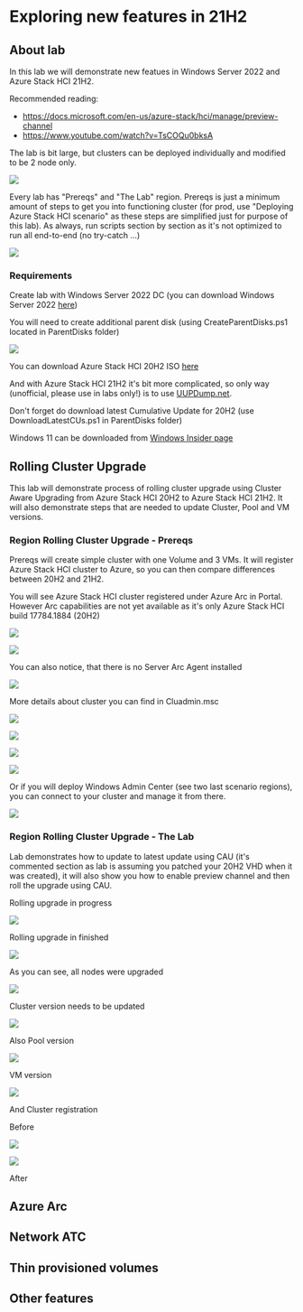 # Exploring new features in 21H2

## About lab

In this lab we will demonstrate new featues in Windows Server 2022 and Azure Stack HCI 21H2. 

Recommended reading:

* https://docs.microsoft.com/en-us/azure-stack/hci/manage/preview-channel
* https://www.youtube.com/watch?v=TsCOQu0bksA

The lab is bit large, but clusters can be deployed individually and modified to be 2 node only.

![](/Scenarios/Exploring%20new%20features%20in%2021H2/Screenshots/HVManager01.png)

Every lab has "Prereqs" and "The Lab" region. Prereqs is just a minimum amount of steps to get you into functioning cluster (for prod, use "Deploying Azure Stack HCI scenario" as these steps are simplified just for purpose of this lab). As always, run scripts section by section as it's not optimized to run all end-to-end (no try-catch ...)

![](/Scenarios/Exploring%20new%20features%20in%2021H2/Screenshots/ISE01.png)

### Requirements

Create lab with Windows Server 2022 DC (you can download Windows Server 2022 [here](https://www.microsoft.com/en-us/evalcenter/evaluate-windows-server-2022))

You will need to create additional parent disk (using CreateParentDisks.ps1 located in ParentDisks folder)

![](/Scenarios/Exploring%20new%20features%20in%2021H2/Screenshots/Explorer01.png)

You can download Azure Stack HCI 20H2 ISO [here](https://software-download.microsoft.com/download/pr/AzureStackHCI_17784.1408_EN-US.iso)

And with Azure Stack HCI 21H2 it's bit more complicated, so only way (unofficial, please use in labs only!) is to use [UUPDump.net](https://uupdump.net/known.php?q=Azure+Stack+HCI).

Don't forget do download latest Cumulative Update for 20H2 (use DownloadLatestCUs.ps1 in ParentDisks folder)

Windows 11 can be downloaded from [Windows Insider page](https://www.microsoft.com/en-us/software-download/windowsinsiderpreviewiso)

## Rolling Cluster Upgrade

This lab will demonstrate process of rolling cluster upgrade using Cluster Aware Upgrading from Azure Stack HCI 20H2 to Azure Stack HCI 21H2. It will also demonstrate steps that are needed to update Cluster, Pool and VM versions.

### Region Rolling Cluster Upgrade - Prereqs

Prereqs will create simple cluster with one Volume and 3 VMs. It will register Azure Stack HCI cluster to Azure, so you can then compare differences between 20H2 and 21H2.

You will see Azure Stack HCI cluster registered under Azure Arc in Portal. However Arc capabilities are not yet available as it's only Azure Stack HCI build 17784.1884 (20H2)

![](/Scenarios/Exploring%20new%20features%20in%2021H2/Screenshots/Roll_Portal01.png)

![](/Scenarios/Exploring%20new%20features%20in%2021H2/Screenshots/Roll_Portal02.png)

You can also notice, that there is no Server Arc Agent installed

![](/Scenarios/Exploring%20new%20features%20in%2021H2/Screenshots/Roll_Portal01.png)

More details about cluster you can find in Cluadmin.msc

![](/Scenarios/Exploring%20new%20features%20in%2021H2/Screenshots/Roll_Cluadmin01.png)

![](/Scenarios/Exploring%20new%20features%20in%2021H2/Screenshots/Roll_Cluadmin02.png)

![](/Scenarios/Exploring%20new%20features%20in%2021H2/Screenshots/Roll_Cluadmin03.png)

![](/Scenarios/Exploring%20new%20features%20in%2021H2/Screenshots/Roll_Cluadmin04.png)

Or if you will deploy Windows Admin Center (see two last scenario regions), you can connect to your cluster and manage it from there.

![](/Scenarios/Exploring%20new%20features%20in%2021H2/Screenshots/Roll_WAC01.png)

### Region Rolling Cluster Upgrade - The Lab

Lab demonstrates how to update to latest update using CAU (it's commented section as lab is assuming you patched your 20H2 VHD when it was created), it will also show you how to enable preview channel and then roll the upgrade using CAU.

Rolling upgrade in progress

![](/Scenarios/Exploring%20new%20features%20in%2021H2/Screenshots/Roll_PowerShell01.png)

Rolling upgrade in finished

![](/Scenarios/Exploring%20new%20features%20in%2021H2/Screenshots/Roll_PowerShell02.png)

As you can see, all nodes were upgraded

![](/Scenarios/Exploring%20new%20features%20in%2021H2/Screenshots/Roll_PowerShell03.png)

Cluster version needs to be updated

![](/Scenarios/Exploring%20new%20features%20in%2021H2/Screenshots/Roll_PowerShell04.png)

Also Pool version

![](/Scenarios/Exploring%20new%20features%20in%2021H2/Screenshots/Roll_PowerShell05.png)

VM version

![](/Scenarios/Exploring%20new%20features%20in%2021H2/Screenshots/Roll_PowerShell05.png)

And Cluster registration

Before

![](/Scenarios/Exploring%20new%20features%20in%2021H2/Screenshots/Roll_Portal02.png)

![](/Scenarios/Exploring%20new%20features%20in%2021H2/Screenshots/Roll_Portal03.png)

After

## Azure Arc

## Network ATC

## Thin provisioned volumes

## Other features

